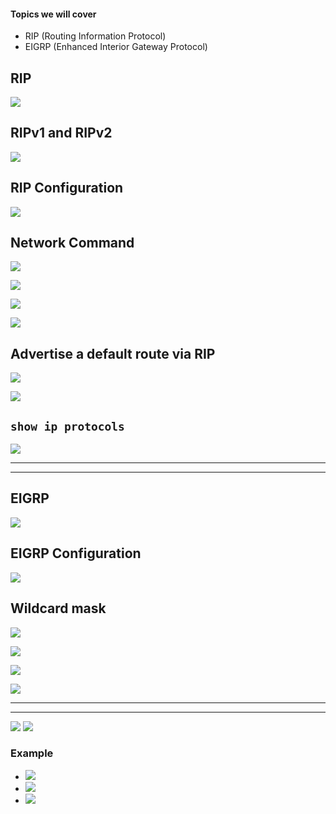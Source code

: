 
#### Topics we will cover
- RIP (Routing Information Protocol)
- EIGRP (Enhanced Interior Gateway Protocol)



## RIP

![](images/Pasted%20image%2020231030131855.png)


## RIPv1 and RIPv2

![](images/Pasted%20image%2020231030132329.png)


## RIP Configuration

![](images/Pasted%20image%2020231030133519.png)

## Network Command

![](images/Pasted%20image%2020231030133547.png)

![](images/Pasted%20image%2020231030133210.png)

![](images/Pasted%20image%2020231030133321.png)

![](images/Pasted%20image%2020231030133434.png)


## Advertise a default route via RIP

![](images/Pasted%20image%2020231030133746.png)

![](images/Pasted%20image%2020231030133840.png)

## `show ip protocols`

![](images/Pasted%20image%2020231030135909.png)


------
-----


## EIGRP


![](images/Pasted%20image%2020231030140138.png)


## EIGRP Configuration

![](images/Pasted%20image%2020231030140458.png)

## Wildcard mask

![](images/Pasted%20image%2020231030140541.png)

![](images/Pasted%20image%2020231030140550.png)

![](images/Pasted%20image%2020231030140557.png)

![](images/Pasted%20image%2020231030140711.png)


----
----


![](images/Pasted%20image%2020231030140831.png)
![](images/Pasted%20image%2020231030140820.png)


### Example

- ![](images/Pasted%20image%2020231030140943.png)
- ![](images/Pasted%20image%2020231030141034.png)
- ![](images/Pasted%20image%2020231030141129.png)





